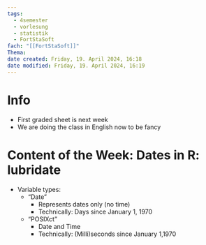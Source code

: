 ```yaml
---
tags:
  - 4semester
  - vorlesung
  - statistik
  - FortStaSoft
fach: "[[FortStaSoft]]"
Thema:
date created: Friday, 19. April 2024, 16:18
date modified: Friday, 19. April 2024, 16:19
---
```


# Info

- First graded sheet is next week 
- We are doing the class in English now to be fancy

# Content of the Week: Dates in R: lubridate

- Variable types:
	- “Date”
		- Represents dates only (no time)
		- Technically: Days since January 1, 1970
	- “POSIXct”
		- Date and Time
		- Technically: (Milli)seconds since January 1,1970